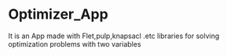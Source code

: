 # Optimizer_App
It is an App made with Flet,pulp,knapsacl .etc libraries for solving optimization problems with two variables 
